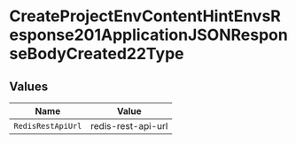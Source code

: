 # CreateProjectEnvContentHintEnvsResponse201ApplicationJSONResponseBodyCreated22Type


## Values

| Name               | Value              |
| ------------------ | ------------------ |
| `RedisRestApiUrl`  | redis-rest-api-url |